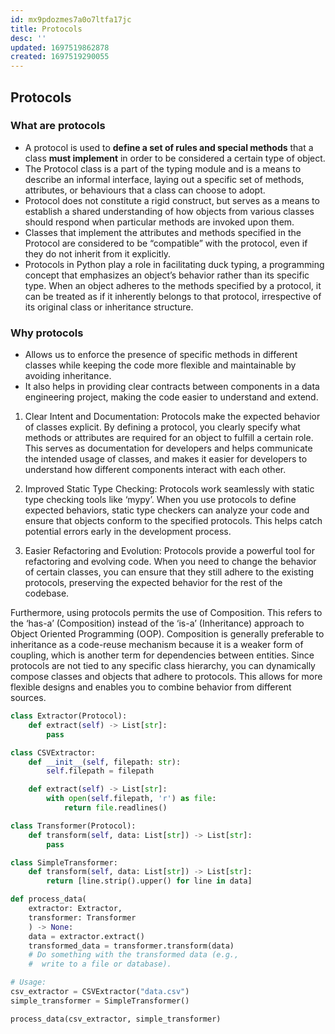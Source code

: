 ```yaml
---
id: mx9pdozmes7a0o7ltfa17jc
title: Protocols
desc: ''
updated: 1697519862878
created: 1697519290055
---
```


## Protocols

### What are protocols
- A protocol is used to **define a set of rules and special methods** that a class **must implement** in order to be considered a certain type of object. 
- The Protocol class is a part of the typing module and is a means to describe an informal interface, laying out a specific set of methods, attributes, or behaviours that a class can choose to adopt. 
- Protocol does not constitute a rigid construct, but serves as a means to establish a shared understanding of how objects from various classes should respond when particular methods are invoked upon them. 
- Classes that implement the attributes and methods specified in the Protocol are considered to be “compatible” with the protocol, even if they do not inherit from it explicitly.
- Protocols in Python play a role in facilitating duck typing, a programming concept that emphasizes an object’s behavior rather than its specific type. When an object adheres to the methods specified by a protocol, it can be treated as if it inherently belongs to that protocol, irrespective of its original class or inheritance structure.

### Why protocols
- Allows us to enforce the presence of specific methods in different classes while keeping the code more flexible and maintainable by avoiding inheritance. 
- It also helps in providing clear contracts between components in a data engineering project, making the code easier to understand and extend. 

1. Clear Intent and Documentation: Protocols make the expected behavior of classes explicit. By defining a protocol, you clearly specify what methods or attributes are required for an object to fulfill a certain role. This serves as documentation for developers and helps communicate the intended usage of classes, and makes it easier for developers to understand how different components interact with each other.

2. Improved Static Type Checking: Protocols work seamlessly with static type checking tools like ‘mypy’. When you use protocols to define expected behaviors, static type checkers can analyze your code and ensure that objects conform to the specified protocols. This helps catch potential errors early in the development process.

3. Easier Refactoring and Evolution: Protocols provide a powerful tool for refactoring and evolving code. When you need to change the behavior of certain classes, you can ensure that they still adhere to the existing protocols, preserving the expected behavior for the rest of the codebase.

Furthermore, using protocols permits the use of Composition. This refers to the ‘has-a’ (Composition) instead of the ‘is-a’ (Inheritance) approach to Object Oriented Programming (OOP). Composition is generally preferable to inheritance as a code-reuse mechanism because it is a weaker form of coupling, which is another term for dependencies between entities. Since protocols are not tied to any specific class hierarchy, you can dynamically compose classes and objects that adhere to protocols. This allows for more flexible designs and enables you to combine behavior from different sources.

``` py
class Extractor(Protocol):
    def extract(self) -> List[str]:
        pass

class CSVExtractor:
    def __init__(self, filepath: str):
        self.filepath = filepath

    def extract(self) -> List[str]:
        with open(self.filepath, 'r') as file:
            return file.readlines()

class Transformer(Protocol):
    def transform(self, data: List[str]) -> List[str]:
        pass

class SimpleTransformer:
    def transform(self, data: List[str]) -> List[str]:
        return [line.strip().upper() for line in data]

def process_data(
    extractor: Extractor,
    transformer: Transformer
    ) -> None:
    data = extractor.extract()
    transformed_data = transformer.transform(data)
    # Do something with the transformed data (e.g.,
    #  write to a file or database).

# Usage:
csv_extractor = CSVExtractor("data.csv")
simple_transformer = SimpleTransformer()

process_data(csv_extractor, simple_transformer)
```